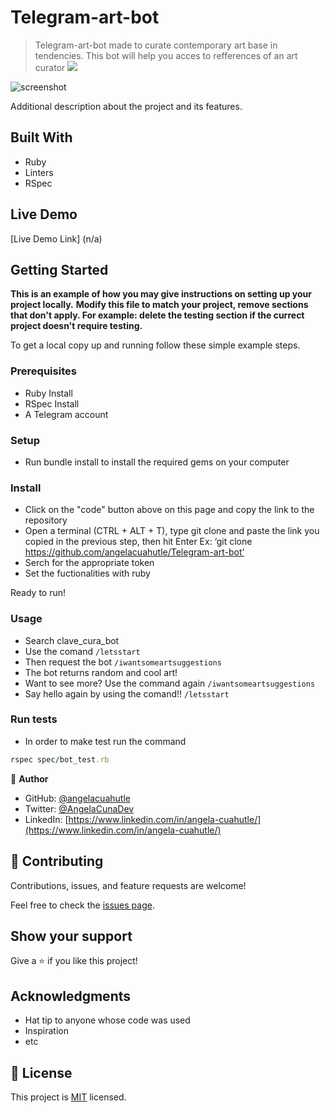 # Telegram-art-bot
> Telegram-art-bot made to curate contemporary art base in tendencies. This bot will help you acces to refferences of an art curator 
![](https://img.shields.io/badge/Microverse-blueviolet)

![screenshot](./botcaption.png)

Additional description about the project and its features.

## Built With

- Ruby
- Linters
- RSpec

## Live Demo

[Live Demo Link] (n/a)

## Getting Started

**This is an example of how you may give instructions on setting up your project locally.**
**Modify this file to match your project, remove sections that don't apply. For example: delete the testing section if the currect project doesn't require testing.**


To get a local copy up and running follow these simple example steps.

### Prerequisites

- Ruby Install
- RSpec Install
- A Telegram account 

### Setup

- Run bundle install to install the required gems on your computer

### Install

- Click on the "code" button above on this page and copy the link to the repository
- Open a terminal (CTRL + ALT + T), type git clone and paste the link you copied in the previous step, then hit Enter Ex: ‘git clone https://github.com/angelacuahutle/Telegram-art-bot’
- Serch for the appropriate token
- Set the fuctionalities with ruby 

Ready to run!

### Usage

- Search clave_cura_bot
- Use the comand ```/letsstart```
- Then request the bot ```/iwantsomeartsuggestions```
- The bot returns random and cool art! 
- Want to see more? Use the command again ```/iwantsomeartsuggestions```
- Say hello again by using the comand!! ```/letsstart```

### Run tests

- In order to make test run the command 

```ruby
rspec spec/bot_test.rb
```


👤 **Author**

- GitHub: [@angelacuahutle](https://github.com/angelacuahutle)
- Twitter: [@AngelaCunaDev](https://twitter.com/AngelaCunaDev)
- LinkedIn: [https://www.linkedin.com/in/angela-cuahutle/](https://www.linkedin.com/in/angela-cuahutle/)

## 🤝 Contributing

Contributions, issues, and feature requests are welcome!

Feel free to check the [issues page](../../issues/).

## Show your support

Give a ⭐️ if you like this project!

## Acknowledgments

- Hat tip to anyone whose code was used
- Inspiration
- etc

## 📝 License

This project is [MIT](./MIT.md) licensed.
